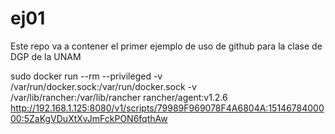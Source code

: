 # ej01
Este repo va a contener el primer ejemplo de uso de github para la clase de DGP de la UNAM


sudo docker run --rm --privileged -v /var/run/docker.sock:/var/run/docker.sock -v /var/lib/rancher:/var/lib/rancher rancher/agent:v1.2.6 http://192.168.1.125:8080/v1/scripts/79989F969078F4A6804A:1514678400000:5ZaKgVDuXtXvJmFckPON6fqthAw
